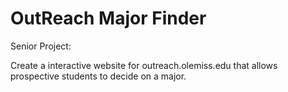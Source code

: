 # OutReach Major Finder

Senior Project:

Create a interactive website for outreach.olemiss.edu that allows prospective students to decide on a major.
